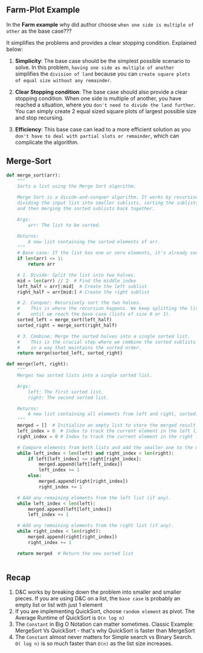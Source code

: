 
## Farm-Plot Example
In the **Farm example** why did author choose `when one side is multiple of other` as the base case???


It simplifies the problems and provides a clear stopping condition. Explained below:

1. **Simplicity**: The base case should be the simplest possible scenario to solve. In this problem, `having one side as multiple of another` simplifies the `division of land` because you can `create square plots of equal size without any remainder`.

2. **Clear Stopping condition**: The base case should also provide a clear stopping condition. When one side is multiple of another, you have reached a situation, where you `don't need to divide the land further`. You can simply create 2 equal sized square plots of largest possible size and stop recursing.

3. **Efficiency**: This base case can lead to a more efficient solution as you `don't have to deal with partial slots or remainder`, which can complicate the algorithm.

## Merge-Sort 
```python
def merge_sort(arr):
    """
    Sorts a list using the Merge Sort algorithm.

    Merge Sort is a divide-and-conquer algorithm. It works by recursively
    dividing the input list into smaller sublists, sorting the sublists,
    and then merging the sorted sublists back together.

    Args:
        arr: The list to be sorted.

    Returns:
        A new list containing the sorted elements of arr.
    """
    # Base case: If the list has one or zero elements, it's already sorted.
    if len(arr) <= 1:
        return arr

    # 1. Divide: Split the list into two halves.
    mid = len(arr) // 2  # Find the middle index
    left_half = arr[:mid]  # Create the left sublist
    right_half = arr[mid:] # Create the right sublist

    # 2. Conquer: Recursively sort the two halves.
    #    This is where the recursion happens. We keep splitting the lists
    #    until we reach the base case (lists of size 0 or 1).
    sorted_left = merge_sort(left_half)
    sorted_right = merge_sort(right_half)

    # 3. Combine: Merge the sorted halves into a single sorted list.
    #    This is the crucial step where we combine the sorted sublists
    #    in a way that maintains the sorted order.
    return merge(sorted_left, sorted_right)

def merge(left, right):
    """
    Merges two sorted lists into a single sorted list.

    Args:
        left: The first sorted list.
        right: The second sorted list.

    Returns:
        A new list containing all elements from left and right, sorted.
    """
    merged = []  # Initialize an empty list to store the merged result
    left_index = 0  # Index to track the current element in the left list
    right_index = 0 # Index to track the current element in the right list

    # Compare elements from both lists and add the smaller one to the merged list.
    while left_index < len(left) and right_index < len(right):
        if left[left_index] <= right[right_index]:
            merged.append(left[left_index])
            left_index += 1
        else:
            merged.append(right[right_index])
            right_index += 1

    # Add any remaining elements from the left list (if any).
    while left_index < len(left):
        merged.append(left[left_index])
        left_index += 1

    # Add any remaining elements from the right list (if any).
    while right_index < len(right):
        merged.append(right[right_index])
        right_index += 1

    return merged  # Return the new sorted list



```
## Recap
1. D&C works by breaking down the problem into smaller and smaller pieces. If you are using D&C on a list, the `base case` is probably an empty list or list with just 1 element
2. If you are implementing QuickSort, choose `random element` as pivot. The Average Runtime of QuickSort is `O(n log n)`
3. The `Constant` in Big O Notation can matter sometimes. Classic Example: MergeSort Vs QuickSort - that's why QuickSort is faster than MergeSort
4. The `Constant` almost never matters for Simple search vs Binary Search. `O( log n)` is so much faster than `O(n)` as the list size increases.
    

<!--stackedit_data:
eyJoaXN0b3J5IjpbLTE4Mzc4NTYyOF19
-->